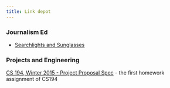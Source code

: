 ```yaml
---
title: Link depot
---
```



### Journalism Ed

- [Searchlights and Sunglasses](http://searchlightsandsunglasses.org/)



### Projects and Engineering

[CS 194, Winter 2015 - Project Proposal Spec](https://web.stanford.edu/class/cs194/handouts/proposal.pdf) - the first homework assignment of CS194


